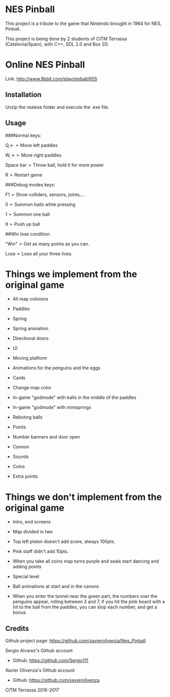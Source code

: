 # NES Pinball

This project is a tribute to the game that Nintendo brought in 1984 for NES, Pinball.

This project is being done by 2 students of CITM Terrassa (Catalonia/Spain), with C++, SDL 2.0 and Box 2D.


# Online NES Pinball

Link: http://www.8bbit.com/play/pinball/655


## Installation

Unzip the realese folder and execute the .exe file.


## Usage

###Normal keys:

Q,← ➣ Move left paddles

W,→ ➣ Move right paddles

Space bar ➣ Throw ball, hold it for more power

R ➣ Restart game


###Debug modes keys:

F1 ➣ Show colliders, sensors, joints,...

0 ➣ Summon balls while pressing

1 ➣ Summon one ball

9 ➣ Push up ball


##Win lose condition

"Win" ➣ Get as many points as you can.

Lose ➣ Lose all your three lives.


# Things we implement from the original game

- All map colisions

- Paddles

- Spring

- Spring animation

- Directional doors

- UI

- Moving platform

- Animations for the penguins and the eggs

- Cards

- Change map color

- In-game "godmode" with balls in the middle of the paddles

- In-game "godmode" with minisprings

- Reboting balls

- Points

- Number banners and door open

- Cannon

- Sounds

- Coins

- Extra points


# Things we don't implement from the original game

- Intro, end screens

- Map divided in two

- Top left piston doesn't add score, always 100pts.

- Pink staff didn't add 10pts.

- When you take all coins map turns purple and seals start dancing and adding points

- Special level

- Ball animations at start and in the canons

- When you enter the tunnel near the green part, the numbers over the penguins appear, 
rolling between 3 and 7, if you hit the pink board with a hit to the ball from the paddles, 
you can stop each number, and get a bonus


## Credits

Github project page: https://github.com/xavierolivenza/Nes_Pinball

Sergio Alvarez's Github account

 - Github: https://github.com/Sergio111


Xavier Olivenza's Github account

 - Github: https://github.com/xavierolivenza


CITM Terrassa 2016-2017